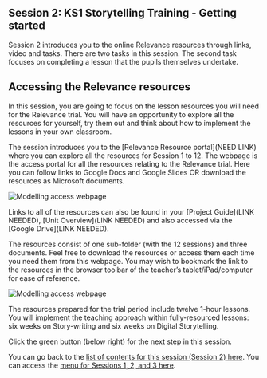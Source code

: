 ## Session 2: KS1 Storytelling Training - Getting started
Session 2 introduces you to the online Relevance resources through links, video and tasks. There are two tasks in this session. The second task focuses on completing a lesson that the pupils themselves undertake.

## Accessing the Relevance resources
In this session, you are going to focus on the lesson resources you will need for the Relevance trial. You will have an opportunity to explore all the resources for yourself, try them out and think about how to implement the lessons in your own classroom.

The session introduces you to the [Relevance Resource portal](NEED LINK) where you can explore all the resources for Session 1 to 12. The webpage is the access portal for all the resources relating to the Relevance trial. Here you can follow links to Google Docs and Google Slides OR download the resources as Microsoft documents.

![Modelling access webpage](images/Year8-Relevance-Webpage.png)

Links to all of the resources can also be found in your [Project Guide](LINK NEEDED), [Unit Overview](LINK NEEDED) and also accessed via the [Google Drive](LINK NEEDED).

The resources consist of one sub-folder (with the 12 sessions) and three documents. Feel free to download the resources or access them each time you need them from this webpage. You may wish to bookmark the link to the resources in the browser toolbar of the teacher’s tablet/iPad/computer for ease of reference. 

![Modelling access webpage](images/Year8-Relevance-WebpageAccess.gif)

The resources prepared for the trial period include twelve 1-hour lessons. You will implement the teaching approach within fully-resourced lessons: six weeks on Story-writing and six weeks on Digital Storytelling.

Click the green button (below right) for the next step in this session.

You can go back to the [list of contents for this session (Session 2) here](https://projects.raspberrypi.org/en/projects/Year8-RelevanceTraining-Session2-GBICi4).
You can access the [menu for Sessions 1, 2, and 3 here](https://projects.raspberrypi.org/en/pathways/Year8-RelevanceTraining-GBICi4).
